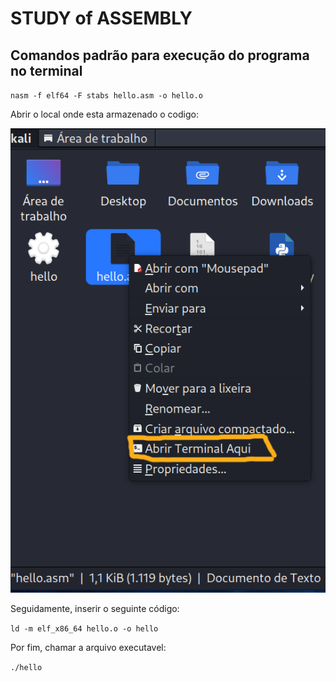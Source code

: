 # STUDY of ASSEMBLY

## Comandos padrão para execução do programa no terminal

`nasm -f elf64 -F stabs hello.asm -o hello.o`

Abrir o local onde esta armazenado o codigo:

![Print](https://github.com/DebbieMatt/STUDY-ASSEMBLY/blob/b9047be4bae481fcef6aac8b3a2ec733bfced354/Print.png)

Seguidamente, inserir o seguinte código:

`ld -m elf_x86_64 hello.o -o hello`

Por fim, chamar a arquivo executavel:

`./hello` 
